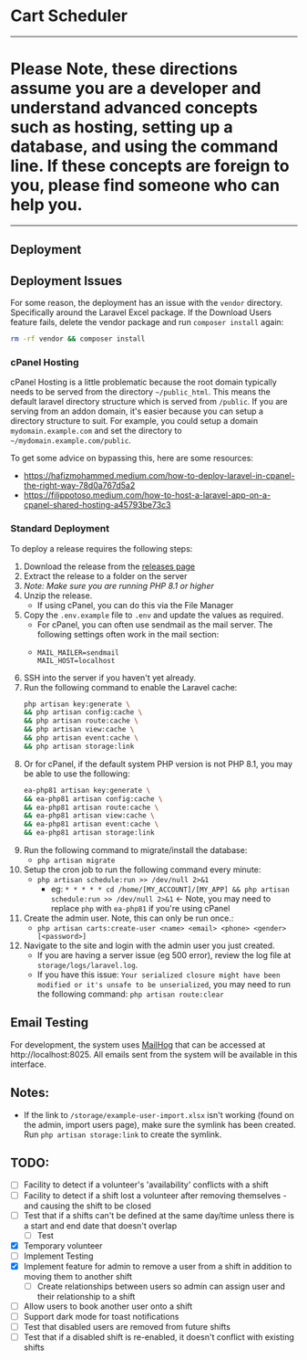 # Cart Scheduler

***

# Please Note, these directions assume you are a developer and understand advanced concepts such as hosting, setting up a database, and using the command line. If these concepts are foreign to you, please find someone who can help you.

***

## Deployment

## Deployment Issues
For some reason, the deployment has an issue with the `vendor` directory. Specifically around the Laravel Excel package.
If the Download Users feature fails, delete the vendor package and run `composer install` again:
```bash
rm -rf vendor && composer install
```

### cPanel Hosting

cPanel Hosting is a little problematic because the root domain typically needs to be served from the
directory `~/public_html`. This means the default laravel directory structure which is served
from `/public`. If you are serving from an addon domain, it's easier because you can setup a directory structure to
suit. For example, you could setup a domain `mydomain.example.com` and set the directory
to `~/mydomain.example.com/public`.

To get some advice on bypassing this, here are some resources:

- https://hafizmohammed.medium.com/how-to-deploy-laravel-in-cpanel-the-right-way-78d0a767d5a2
- https://filippotoso.medium.com/how-to-host-a-laravel-app-on-a-cpanel-shared-hosting-a45793be73c3

### Standard Deployment

To deploy a release requires the following steps:

1. Download the release from the [releases page](https://github.com/pixelated-au/CartApp/releases)
1. Extract the release to a folder on the server
1. *Note: Make sure you are running PHP 8.1 or higher*
1. Unzip the release.
    - If using cPanel, you can do this via the File Manager
1. Copy the `.env.example` file to `.env` and update the values as required.
    - For cPanel, you can often use sendmail as the mail server. The following settings often work in the mail section:
    - ```dotenv
      MAIL_MAILER=sendmail
      MAIL_HOST=localhost
      ``` 
1. SSH into the server if you haven't yet already.
1. Run the following command to enable the Laravel cache:
    ```bash
    php artisan key:generate \
    && php artisan config:cache \
    && php artisan route:cache \
    && php artisan view:cache \
    && php artisan event:cache \
    && php artisan storage:link
    ```
1. Or for cPanel, if the default system PHP version is not PHP 8.1, you may be able to use the following:
    ```bash
    ea-php81 artisan key:generate \
    && ea-php81 artisan config:cache \
    && ea-php81 artisan route:cache \
    && ea-php81 artisan view:cache \
    && ea-php81 artisan event:cache \
    && ea-php81 artisan storage:link
    ```
1. Run the following command to migrate/install the database:
    - `php artisan migrate`
1. Setup the cron job to run the following command every minute:
    - `php artisan schedule:run >> /dev/null 2>&1`
        - eg: `* * * * * cd /home/[MY_ACCOUNT]/[MY_APP] && php artisan schedule:run >> /dev/null 2>&1`
          <- Note, you may need to replace `php` with `ea-php81` if you're using cPanel
1. Create the admin user. Note, this can only be run once.:
    - `php artisan carts:create-user <name> <email> <phone> <gender> [<password>]`
1. Navigate to the site and login with the admin user you just created.
    - If you are having a server issue (eg 500 error), review the log file at `storage/logs/laravel.log`.
    - If you have this issue: `Your serialized closure might have been modified or it's unsafe to be unserialized`,
      you may need to run the following command: `php artisan route:clear`

## Email Testing

For development, the system uses [MailHog](https://github.com/mailhog/MailHog) that can be accessed
at http://localhost:8025. All emails sent from the system
will be available in this interface.

## Notes:

- If the link to `/storage/example-user-import.xlsx` isn't working (found on the admin, import users page), make sure
  the symlink has been created. Run `php artisan storage:link` to create the symlink.

## TODO:

- [ ] Facility to detect if a volunteer's 'availability' conflicts with a shift
- [ ] Facility to detect if a shift lost a volunteer after removing themselves - and causing the shift to be closed
- [ ] Test that if a shifts can't be defined at the same day/time unless there is a start and end date that doesn't overlap
  - [ ] Test 
- [x] Temporary volunteer
- [ ] Implement Testing
- [x] Implement feature for admin to remove a user from a shift in addition to moving them to another shift
  - [ ] Create relationships between users so admin can assign user and their relationship to a shift
- [ ] Allow users to book another user onto a shift
- [ ] Support dark mode for toast notifications
- [ ] Test that disabled users are removed from future shifts
- [ ] Test that if a disabled shift is re-enabled, it doesn't conflict with existing shifts
